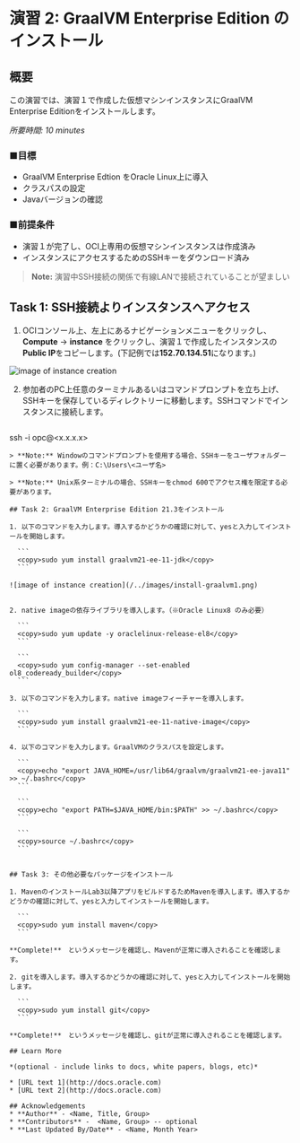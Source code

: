 # 演習 2: GraalVM Enterprise Edition のインストール

## 概要

この演習では、演習１で作成した仮想マシンインスタンスにGraalVM Enterprise Editionをインストールします。

*所要時間: 10 minutes*

### ■目標
* GraalVM Enterprise Edtion をOracle Linux上に導入
* クラスパスの設定
* Javaバージョンの確認

### ■前提条件

* 演習１が完了し、OCI上専用の仮想マシンインスタンスは作成済み
* インスタンスにアクセスするためのSSHキーをダウンロード済み

> **Note:** 演習中SSH接続の関係で有線LANで接続されていることが望ましい

## Task 1: SSH接続よりインスタンスへアクセス

1. OCIコンソール上、左上にあるナビゲーションメニューをクリックし、**Compute** → **instance** をクリックし、演習１で作成したインスタンスの**Public IP**をコピーします。(下記例では**152.70.134.51**になります。)

  ![image of instance creation](/../images/provisioning-instance2.png)


2. 参加者のPC上任意のターミナルあるいはコマンドプロンプトを立ち上げ、SSHキーを保存しているディレクトリーに移動します。SSHコマンドでインスタンスに接続します。

	```
  <copy>ssh -i <your-private-key-file> opc@<x.x.x.x></copy>
  
  ```
> **Note:** Windowのコマンドプロンプトを使用する場合、SSHキーをユーザフォルダーに置く必要があります。例：C:\Users\<ユーザ名>  
   
> **Note:** Unix系ターミナルの場合、SSHキーをchmod 600でアクセス権を限定する必要があります。

## Task 2: GraalVM Enterprise Edition 21.3をインストール

1. 以下のコマンドを入力します。導入するかどうかの確認に対して、yesと入力してインストールを開始します。

    ```
    <copy>sudo yum install graalvm21-ee-11-jdk</copy>
    ```
　
![image of instance creation](/../images/install-graalvm1.png)


2. native imageの依存ライブラリを導入します。（※Oracle Linux8 のみ必要）

    ```
    <copy>sudo yum update -y oraclelinux-release-el8</copy>
    ```

    ```
    <copy>sudo yum config-manager --set-enabled ol8_codeready_builder</copy>
    ```
   
3. 以下のコマンドを入力します。native imageフィーチャーを導入します。

    ```
    <copy>sudo yum install graalvm21-ee-11-native-image</copy>
    ```

4. 以下のコマンドを入力します。GraalVMのクラスパスを設定します。

    ```
    <copy>echo "export JAVA_HOME=/usr/lib64/graalvm/graalvm21-ee-java11" >> ~/.bashrc</copy>
    ```

    ```
    <copy>echo "export PATH=$JAVA_HOME/bin:$PATH" >> ~/.bashrc</copy>
    ```

    ```
    <copy>source ~/.bashrc</copy>
    ```


## Task 3: その他必要なパッケージをインストール

1. MavenのインストールLab3以降アプリをビルドするためMavenを導入します。導入するかどうかの確認に対して、yesと入力してインストールを開始します。

    ```
    <copy>sudo yum install maven</copy>
    ```

**Complete!**　というメッセージを確認し、Mavenが正常に導入されることを確認します。

2. gitを導入します。導入するかどうかの確認に対して、yesと入力してインストールを開始します。

    ```
    <copy>sudo yum install git</copy>
    ```

**Complete!**　というメッセージを確認し、gitが正常に導入されることを確認します。

## Learn More

*(optional - include links to docs, white papers, blogs, etc)*

* [URL text 1](http://docs.oracle.com)
* [URL text 2](http://docs.oracle.com)

## Acknowledgements
* **Author** - <Name, Title, Group>
* **Contributors** -  <Name, Group> -- optional
* **Last Updated By/Date** - <Name, Month Year>
